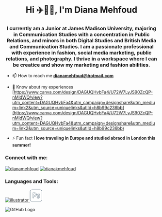 <h1 align="center">Hi ✈️🪩🌷, I'm Diana Mehfoud</h1>
<h3 align="center">I currently am a Junior at James Madison University, majoring in Communication Studies with a concentration in Public Relations, and minors in both Digital Studies and British Media and Communication Studies. I am a passionate professional with experience in fashion, social media marketing, public relations, and photography. I thrive in a workspace where I can be creatice and show my marketing and fashion abilities.</h3>

- 📫 How to reach me **dianamehfoud@hotmail.com**

- 📄 Know about my experiences [https://www.canva.com/design/DAGUQHvbFa4/U72W7LyJS90ZcQP-nMldWQ/view?utm_content=DAGUQHvbFa4&utm_campaign=designshare&utm_medium=link2&utm_source=uniquelinks&utlId=h8b99c236bb](https://www.canva.com/design/DAGUQHvbFa4/U72W7LyJS90ZcQP-nMldWQ/view?utm_content=DAGUQHvbFa4&utm_campaign=designshare&utm_medium=link2&utm_source=uniquelinks&utlId=h8b99c236bb)

- ⚡ Fun fact **I love traveling in Europe and studied abraod in London this summer!**

<h3 align="left">Connect with me:</h3>
<p align="left">
<a href="https://fb.com/dianamehfoud" target="blank"><img align="center" src="https://raw.githubusercontent.com/rahuldkjain/github-profile-readme-generator/master/src/images/icons/Social/facebook.svg" alt="dianamehfoud" height="30" width="40" /></a>
<a href="https://instagram.com/dianakmehfoud" target="blank"><img align="center" src="https://raw.githubusercontent.com/rahuldkjain/github-profile-readme-generator/master/src/images/icons/Social/instagram.svg" alt="dianakmehfoud" height="30" width="40" /></a>
</p>

<h3 align="left">Languages and Tools:</h3>
<p align="left"> <a href="https://www.adobe.com/in/products/illustrator.html" target="_blank" rel="noreferrer"> <img src="https://www.vectorlogo.zone/logos/adobe_illustrator/adobe_illustrator-icon.svg" alt="illustrator" width="40" height="40"/> </a> <a href="https://www.photoshop.com/en" target="_blank" rel="noreferrer"> <img src="https://raw.githubusercontent.com/devicons/devicon/master/icons/photoshop/photoshop-line.svg" alt="photoshop" width="40" height="40"/> </a> </p>

![GitHub Logo](https://github.githubassets.com/images/modules/logos_page/GitHub-Mark.png "GitHub Logo")
